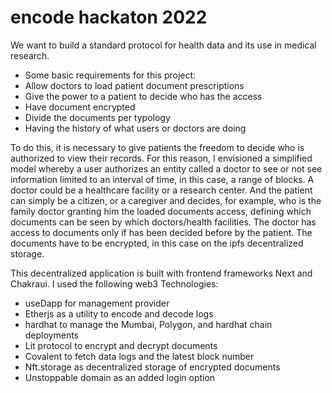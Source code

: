 # encode hackaton 2022


We want to build a standard protocol for health data and its use in medical research.
- Some basic requirements for this project:
- Allow doctors to load patient document prescriptions 
- Give the power to a patient to decide who has the access
- Have document encrypted
- Divide the documents per typology
- Having the history of what   users or  doctors are doing


To do this, it is necessary to give patients the freedom to decide who is authorized to view their records. 
For this reason, I envisioned a simplified model whereby a user authorizes an entity called a doctor to see or not see information limited to an interval of time, in this case, a range of blocks.
A doctor could be a healthcare facility or a research center.
And the patient can simply be a citizen, or a caregiver and decides, for example, who is the family doctor granting him the loaded documents access, defining which documents can be seen by which doctors/health facilities.
The doctor has access to documents only if has been decided before by the patient.
The documents have to be encrypted, in this case on the ipfs decentralized storage.


This decentralized application is built with frontend frameworks Next and Chakraui.
I used the following  web3 Technologies:
- useDapp for management provider
- Etherjs as a utility to encode and decode logs
- hardhat to manage the Mumbai, Polygon, and hardhat chain deployments
- Lit protocol to encrypt and decrypt documents
- Covalent to fetch data logs and the latest block number
- Nft.storage as decentralized storage of encrypted documents
- Unstoppable domain as an added login option 
